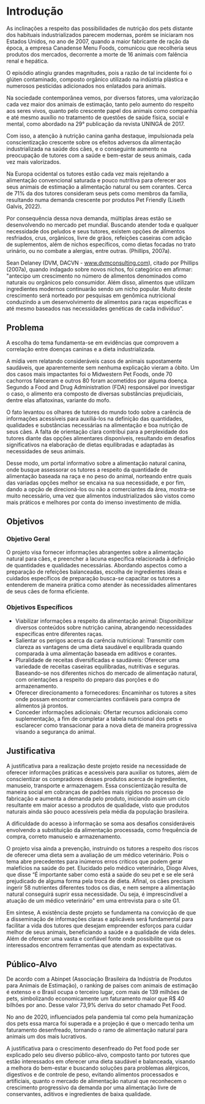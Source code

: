# Introdução

As inclinações a respeito das possibilidades de nutrição dos pets distante dos habituais industrializados parecem modernas, porém se iniciaram nos Estados Unidos, no ano de 2007, quando a maior fabricante de ração da época, a empresa Canadense Menu Foods, comunicou que recolheria seus produtos dos mercados, decorrente a morte de 16 animais com falência renal e hepática. 

O episódio atingiu grandes magnitudes, pois a razão de tal incidente foi o glúten contaminado, composto orgânico utilizado na indústria plástica e numerosos pesticidas adicionados nos enlatados para animais. 

Na sociedade contemporânea vemos, por diversos fatores, uma valorização cada vez maior dos animais de estimação, tanto pelo aumento do respeito aos seres vivos, quanto pelo crescente papel dos animais como companhia e até mesmo auxílio no tratamento de questões de saúde física, social e mental, como abordado na 29° publicação da revista UNINGÁ de 2017. 

Com isso, a atenção à nutrição canina ganha destaque, impulsionada pela conscientização crescente sobre os efeitos adversos da alimentação industrializada na saúde dos cães, e o conseguinte aumento na preocupação de tutores com a saúde e bem-estar de seus animais, cada vez mais valorizados. 

Na Europa ocidental os tutores estão cada vez mais rejeitando a alimentação convencional saturada e pouco nutritiva para oferecer aos seus animais de estimação a alimentação natural ou sem corantes. Cerca de 71% da dos tutores consideram seus pets como membros da família, resultando numa demanda crescente por produtos Pet Friendly (Liseth Galvis, 2022). 

Por consequência dessa nova demanda, múltiplas áreas estão se desenvolvendo no mercado pet mundial. Buscando atender toda e qualquer necessidade dos peludos e seus tutores, existem opções de alimentos resfriados, crus, orgânicos, livre de grãos, refeições caseiras com adição de suplementos, além de nichos específicos, como dietas focadas no trato urinário, ou no combate a alergias, entre outras. (Phillips, 2007a). 

Sean Delaney (DVM, DACVN - www.dvmconsulting.com), citado por Phillips (2007a), quando indagado sobre novos nichos, foi categórico em afirmar: "antecipo um crescimento no número de alimentos denominados como naturais ou orgânicos pelo consumidor. Além disso, alimentos que utilizam ingredientes modernos continuarão sendo um nicho popular. Muito deste crescimento será norteado por pesquisas em genômica nutricional conduzindo a um desenvolvimento de alimentos para raças específicas e até mesmo baseados nas necessidades genéticas de cada indivíduo". 

## Problema

A escolha do tema fundamenta-se em evidências que comprovem a correlação entre doenças caninas e a dieta industrializada. 

A mídia vem relatando consideráveis casos de animais supostamente saudáveis, que aparentemente sem nenhuma explicação vieram a óbito. Um dos casos mais impactantes foi o Midwestern Pet Foods, onde 70 cachorros faleceram e outros 80 foram acometidos por alguma doença. Segundo a Food and Drug Administration (FDA) responsável por investigar o caso, o alimento era composto de diversas substâncias prejudiciais, dentre elas aflatoxinas, variante do mofo. 

O fato levantou os olhares de tutores do mundo todo sobre a carência de informações acessíveis para auxiliá-los na definição das quantidades, qualidades e substâncias necessárias na alimentação e boa nutrição de seus cães. A falta de orientação clara contribui para a perplexidade dos tutores diante das opções alimentares disponíveis, resultando em desafios significativos na elaboração de dietas equilibradas e adaptadas às necessidades de seus animais. 

Desse modo, um portal informativo sobre a alimentação natural canina, onde busque assessorar os tutores a respeito da quantidade de alimentação baseada na raça e no peso do animal, norteando entre quais das variadas opções melhor se encaixa na sua necessidade, e por fim, dando a opção de direcioná-los ou não a comerciantes da área, mostra-se muito necessário, uma vez que alimentos industrializados são vistos como mais práticos e melhores por conta do imenso investimento de mídia. 


## Objetivos

### Objetivo Geral

O projeto visa fornecer informações abrangentes sobre a alimentação natural para cães, e preencher a lacuna específica relacionada à definição de quantidades e qualidades necessárias. Abordando aspectos como a preparação de refeições balanceadas, escolha de ingredientes ideais e cuidados específicos de preparação busca-se capacitar os tutores a entenderem de maneira prática como atender às necessidades alimentares de seus cães de forma eficiente. 

### Objetivos Específicos

<ul>
<li>Viabilizar informações a respeito da alimentação animal: Disponibilizar diversos conteúdos sobre nutrição canina, abrangendo necessidades especificas entre diferentes raças.</li>
<li>Salientar os perigos acerca da carência nutricional: Transmitir com clareza as vantagens de uma dieta saudável e equilibrada quando comparada à uma alimentação baseada em aditivos e corantes.</li>
<li>Pluralidade de receitas diversificadas e saudáveis: Oferecer uma variedade de receitas caseiras equilibradas, nutritivas e seguras. Baseando-se nos diferentes nichos do mercado de alimentação natural, com orientações a respeito do preparo das porções e do armazenamento.</li>
<li>Oferecer direcionamento a fornecedores: Encaminhar os tutores a sites onde possam encontrar comerciantes confiáveis para compra de alimentos já prontos.</li>
<li>Conceder informações adicionais: Ofertar recursos adicionais como suplementação, a fim de completar a tabela nutricional dos pets e esclarecer como transacionar para a nova dieta de maneira progressiva visando a segurança do animal.</li>
</ul>

## Justificativa

A justificativa para a realização deste projeto reside na necessidade de oferecer informações práticas e acessíveis para auxiliar os tutores, além de conscientizar os compradores desses produtos acerca de ingredientes, manuseio, transporte e armazenagem. Essa conscientização resulta de maneira social em cobranças de padrões mais rígidos no processo de fabricação e aumenta a demanda pelo produto, iniciando assim um ciclo resultante em maior acesso a produtos de qualidade, visto que produtos naturais ainda são pouco acessíveis pela média da população brasileira. 

A dificuldade do acesso à informação se soma aos desafios consideráveis envolvendo a substituição da alimentação processada, como frequência de compra, correto manuseio e armazenamento. 

O projeto visa ainda a prevenção, instruindo os tutores a respeito dos riscos de oferecer uma dieta sem a avaliação de um médico veterinário. Pois o tema abre precedentes para inúmeros erros críticos que podem gerar malefícios na saúde do pet. Elucidado pelo médico veterinário, Diogo Alves, que disse “É importante saber como está a saúde do seu pet e se ele será prejudicado de alguma forma pela troca de dieta. Afinal, os cães precisam ingerir 58 nutrientes diferentes todos os dias, e nem sempre a alimentação natural conseguirá suprir essa necessidade. Ou seja, é imprescindível a atuação de um médico veterinário" em uma entrevista para o site G1. 

Em síntese, A existência deste projeto se fundamenta na convicção de que a disseminação de informações claras e aplicáveis será fundamental para facilitar a vida dos tutores que desejam empreender esforços para cuidar melhor de seus animais, beneficiando a saúde e a qualidade de vida deles. Além de oferecer uma vasta e confiável fonte onde possibilite que os interessados encontrem ferramentas que atendam as expectativas.

## Público-Alvo

De acordo com a Abinpet (Associação Brasileira da Indústria de Produtos para Animais de Estimação), o ranking de países com animais de estimação é extenso e o Brasil ocupa o terceiro lugar, com mais de 139 milhões de pets, simbolizando economicamente um faturamento maior que R$ 40 bilhões por ano. Desse valor 73,9% deriva do setor chamado Pet Food. 

No ano de 2020, influenciados pela pandemia tal como pela humanização dos pets essa marca foi superada e a projeção é que o mercado tenha um faturamento desenfreado, tornando o ramo de alimentação natural para animais um dos mais lucrativos. 

A justificativa para o crescimento desenfreado do Pet food pode ser explicado pelo seu diverso público-alvo, composto tanto por tutores que estão interessados em oferecer uma dieta saudável e balanceada, visando a melhora do bem-estar e buscando soluções para problemas alérgicos, digestivos e de controle de peso, evitando alimentos processados e artificiais, quanto o mercado de alimentação natural que reconhecem o crescimento progressivo da demanda por uma alimentação livre de conservantes, aditivos e ingredientes de baixa qualidade. 

